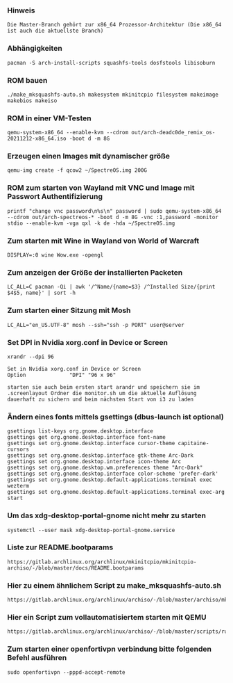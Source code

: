 ### Hinweis
    Die Master-Branch gehört zur x86_64 Prozessor-Architektur (Die x86_64 ist auch die aktuellste Branch)

### Abhängigkeiten
    pacman -S arch-install-scripts squashfs-tools dosfstools libisoburn

### ROM bauen
    ./make_mksquashfs-auto.sh makesystem mkinitcpio filesystem makeimage makebios makeiso

### ROM in einer VM-Testen
    qemu-system-x86_64 --enable-kvm --cdrom out/arch-deadc0de_remix_os-20211212-x86_64.iso -boot d -m 8G

### Erzeugen einen Images mit dynamischer größe
    qemu-img create -f qcow2 ~/SpectreOS.img 200G

### ROM zum starten von Wayland mit VNC und Image mit Passwort Authentifizierung
    printf "change vnc password\n%s\n" password | sudo qemu-system-x86_64 --cdrom out/arch-spectreos-* -boot d -m 8G -vnc :1,password -monitor stdio --enable-kvm -vga qxl -k de -hda ~/SpectreOS.img 

### Zum starten mit Wine in Wayland von World of Warcraft
    DISPLAY=:0 wine Wow.exe -opengl

### Zum anzeigen der Größe der installierten Packeten
    LC_ALL=C pacman -Qi | awk '/^Name/{name=$3} /^Installed Size/{print $4$5, name}' | sort -h

### Zum starten einer Sitzung mit Mosh
    LC_ALL="en_US.UTF-8" mosh --ssh="ssh -p PORT" user@server

### Set DPI in Nvidia xorg.conf in Device or Screen
    xrandr --dpi 96

    Set in Nvidia xorg.conf in Device or Screen
    Option              "DPI" "96 x 96"

    starten sie auch beim ersten start arandr und speichern sie im .screenlayout Ordner die monitor.sh um die aktuelle Auflösung dauerhaft zu sichern und beim nächsten Start von i3 zu laden

### Ändern eines fonts mittels gsettings (dbus-launch ist optional)
    gsettings list-keys org.gnome.desktop.interface
    gsettings get org.gnome.desktop.interface font-name
    gsettings set org.gnome.desktop.interface cursor-theme capitaine-cursors
    gsettings set org.gnome.desktop.interface gtk-theme Arc-Dark
    gsettings set org.gnome.desktop.interface icon-theme Arc
    gsettings set org.gnome.desktop.wm.preferences theme "Arc-Dark"
    gsettings set org.gnome.desktop.interface color-scheme 'prefer-dark'
    gsettings set org.gnome.desktop.default-applications.terminal exec wezterm
    gsettings set org.gnome.desktop.default-applications.terminal exec-arg start

### Um das xdg-desktop-portal-gnome nicht mehr zu starten
    systemctl --user mask xdg-desktop-portal-gnome.service

### Liste zur README.bootparams
    https://gitlab.archlinux.org/archlinux/mkinitcpio/mkinitcpio-archiso/-/blob/master/docs/README.bootparams

### Hier zu einem ähnlichem Script zu make_mksquashfs-auto.sh
    https://gitlab.archlinux.org/archlinux/archiso/-/blob/master/archiso/mkarchiso

### Hier ein Script zum vollautomatisiertem starten mit QEMU
    https://gitlab.archlinux.org/archlinux/archiso/-/blob/master/scripts/run_archiso.sh

### Zum starten einer openfortivpn verbindung bitte folgenden Befehl ausführen
    sudo openfortivpn --pppd-accept-remote
